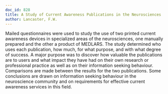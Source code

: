 ```yaml
---
doc_id: 828
title: A Study of Current Awareness Publications in the Neurosciences
author: Lancaster, F.W.
---
```


Mailed questionnaires were used to study the use of two printed current
awareness devices in specialized areas of the neurosciences, one manually
prepared and the other a product of MEDLARS.  The study determined who
uses each publication, how much, for what purpose, and with what degree of
success.  A major purpose was to discover how valuable the publications are
to users and what impact they have had on their own research or professional
practice as well as on their information seeking behaviour.  Comparisons
are made between the results for the two publications.  Some conclusions are
drawn on information seeking behaviour in the neuroscience community and
on requirements for effective current awareness services in this field.